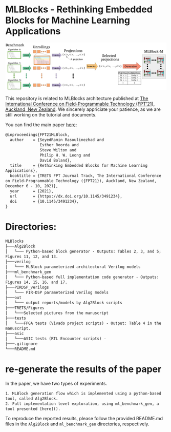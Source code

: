 # MLBlocks - Rethinking Embedded Blocks for Machine Learning Applications

![MLBlock generation overview](TRETS/Figures/ToolFlows_p10_cropped.jpg)

This repository is related to MLBlocks architecture published at [The International Conference on Field-Programmable Technology (FPT’21), Auckland, New Zealand](https://parallel.auckland.ac.nz/fpt21/). We sincerely appriciate your patience, as we are still working on the tutorial and documents. 

You can find the main paper [here](https://dx.doi.org/10.1145/3491234):


    @inproceedings{FPT21MLBlock,
      author    = {SeyedRamin Rasoulinezhad and
                   Esther Roorda and
                   Steve Wilton and
                   Philip H. W. Leong and
                   David Boland},
      title     = {Rethinking Embedded Blocks for Machine Learning Applications},
      booktitle = {TRETS FPT Journal Track, The International Conference on Field-Programmable Technology ({FPT21}), Auckland, New Zealand, December 6 - 10, 2021},
      year      = {2021},
      url       = {https://dx.doi.org/10.1145/3491234},
      doi       = {10.1145/3491234},
    }


# Directories:


```
MLBlocks 
├───Alg2Block
│   └─── Python-based block generator - Outputs: Tables 2, 3, and 5; Figures 11, 12, and 13.
├───verilog
│   └─── MLBlock parameterized architectural Verilog models
├───ml_benchmark_gen
│   └─── Python-based full implementation code generator - Outputs: Figures 14, 15, 16, and 17.
├───PIRDSP_verilogs
│   └─── PIR-DSP parameterized Verilog models
├───out
│   └─── output reports/models by Alg2Block scripts 
├───TRETS/Figures
│   └───Selected pictures from the manuscript
├───tests
│   └───FPGA tests (Vivado project scripts) - Output: Table 4 in the manuscript. 
├───asic
│   └───ASIC tests (RTL Encounter scripts) - 
├───.gitignore
└───README.md
```

# re-generate the results of the paper

In the paper, we have two types of experiments. 

    1. MLBlock generation flow which is implemented using a python-based tool, called Alg2Block. 
    2. Full implementation level exploration, using ml_benchmark_gen, a tool presented [here](). 

To reproduce the reported results, please follow the provided README.md files in the `Alg2Block` and `ml_benchmark_gen` directories, respectively. 

